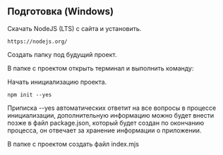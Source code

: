 ## Подготовка (Windows)
Скачать NodeJS (LTS) с сайта и установить.
```
https://nodejs.org/
```
Создать папку под будущий проект.  

В папке с проектом открыть терминал и выполнить команду:  

Начать инициализацию проекта.  
```
npm init --yes
```
Приписка --yes автоматических ответит на все вопросы в процессе инициализации, дополнительную информацию можно будет внести позже в файл package.json, который будет создан по окончанию процесса, он отвечает за хранение информации о приложении.  

В папке с проектом создать файл index.mjs
